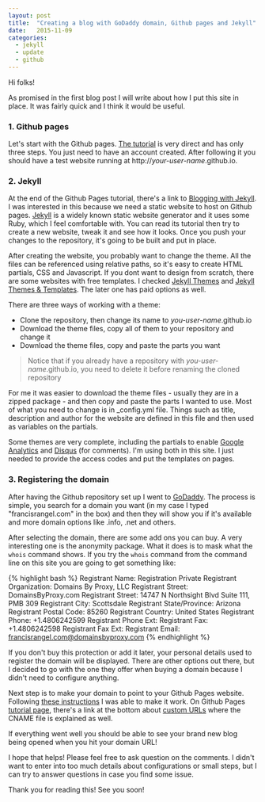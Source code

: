 ```yaml
---
layout: post
title:  "Creating a blog with GoDaddy domain, Github pages and Jekyll"
date:   2015-11-09
categories:
  - jekyll
  - update
  - github
---
```


Hi folks!

As promised in the first blog post I will write about how I put this site in place. It was fairly quick and I think it would be useful.

### 1. Github pages

Let's start with the Github pages. [The tutorial](https://pages.github.com/) is very direct and has only three steps. You just need to have an account created. After following it you should have a test website running at http://*your-user-name*.github.io.

### 2. Jekyll

At the end of the Github Pages tutorial, there's a link to [Blogging with Jekyll](https://help.github.com/articles/using-jekyll-with-pages/). I was interested in this because we need a static website to host on Github pages. [Jekyll](http://jekyllrb.com/) is a widely known static website generator and it uses some Ruby, which I feel comfortable with. You can read its tutorial then try to create a new website, tweak it and see how it looks. Once you push your changes to the repository, it's going to be built and put in place.

After creating the website, you probably want to change the theme. All the files can be referenced using relative paths, so it's easy to create HTML partials, CSS and Javascript. If you dont want to design from scratch, there are some websites with free templates. I checked [Jekyll Themes](http://jekyllthemes.org/) and [Jekyll Themes & Templates](http://jekyllthemes.io/). The later one has paid options as well.

There are three ways of working with a theme:

* Clone the repository, then change its name to *you-user-name*.github.io
* Download the theme files, copy all of them to your repository and change it
* Download the theme files, copy and paste the parts you want

>Notice that if you already have a repository with *you-user-name*.github.io, you need to delete it before renaming the cloned repository

For me it was easier to download the theme files - usually they are in a zipped package - and then copy and paste the parts I wanted to use. Most of what you need to change is in _config.yml file. Things such as title, description and author for the website are defined in this file and then used as variables on the partials.

Some themes are very complete, including the partials to enable [Google Analytics](https://analytics.google.com) and [Disqus](https://disqus.com) (for comments). I'm using both in this site. I just needed to provide the access codes and put the templates on pages.

### 3. Registering the domain

After having the Github repository set up I went to [GoDaddy](http://www.godaddy.com). The process is simple, you search for a domain you want (in my case I typed "francisrangel.com" in the box) and then they will show you if it's available and more domain options like .info, .net and others.

After selecting the domain, there are some add ons you can buy. A very interesting one is the anonymity package. What it does is to mask what the `whois` command shows. If you try the `whois` command from the command line on this site you are going to get something like:

{% highlight bash %}
Registrant Name: Registration Private
Registrant Organization: Domains By Proxy, LLC
Registrant Street: DomainsByProxy.com
Registrant Street: 14747 N Northsight Blvd Suite 111, PMB 309
Registrant City: Scottsdale
Registrant State/Province: Arizona
Registrant Postal Code: 85260
Registrant Country: United States
Registrant Phone: +1.4806242599
Registrant Phone Ext:
Registrant Fax: +1.4806242598
Registrant Fax Ext:
Registrant Email: francisrangel.com@domainsbyproxy.com
{% endhighlight %}

If you don't buy this protection or add it later, your personal details used to register the domain will be displayed. There are other options out there, but I decided to go with the one they offer when buying a domain because I didn't need to configure anything.

Next step is to make your domain to point to your Github Pages website. Following [these instructions](http://andrewsturges.com/blog/jekyll/tutorial/2014/11/06/github-and-godaddy.html) I was able to make it work. On Github Pages [tutorial page](https://pages.github.com/), there's a link at the bottom about [custom URLs](https://help.github.com/articles/setting-up-a-custom-domain-with-github-pages/) where the CNAME file is explained as well.

If everything went well you should be able to see your brand new blog being opened when you hit your domain URL!

I hope that helps! Please feel free to ask question on the comments. I didn't want to enter into too much details about configurations or small steps, but I can try to answer questions in case you find some issue.

Thank you for reading this! See you soon!
